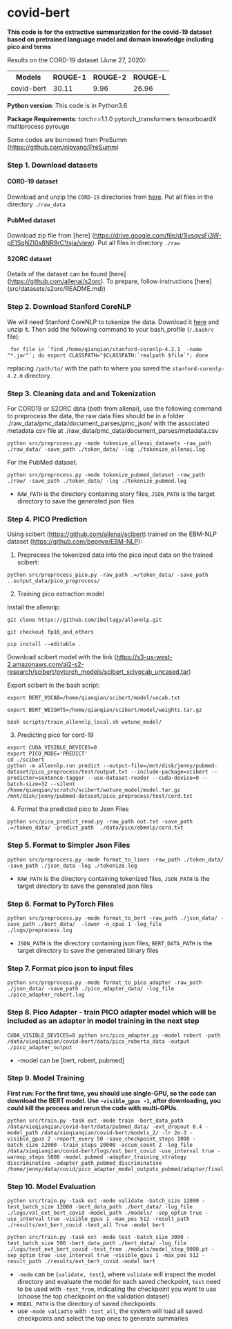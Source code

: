 # covid-bert

**This code is for the extractive summarization for the covid-19 dataset based on pretrained language model and domain knowledge including pico and terms**

Results on the CORD-19 dataset (June 27, 2020):


<table class="tg">
  <tr>
    <th class="tg-0pky">Models</th>
    <th class="tg-0pky">ROUGE-1</th>
    <th class="tg-0pky">ROUGE-2</th>
    <th class="tg-0pky">ROUGE-L</th>
  </tr>
  <tr>
    <td class="tg-0pky">covid-bert</td>
    <td class="tg-0pky">30.11</td>
    <td class="tg-0pky">9.96</td>
    <td class="tg-0pky">26.96</td>
  </tr>
</table>

**Python version**: This code is in Python3.6

**Package Requirements**: torch==1.1.0 pytorch_transformers tensorboardX multiprocess pyrouge


Some codes are borrowed from PreSumm (https://github.com/nlpyang/PreSumm)

### Step 1. Download datasets 
#### CORD-19 dataset
Download and unzip the `CORD-19` directories from [here](https://allenai.org/data/cord-19). Put all files in the directory `./raw_data`
#### PubMed dataset
Download zip file from [here] (https://drive.google.com/file/d/1lvsqvsFi3W-pE1SqNZI0s8NR9rC1tsja/view). Put all files in directory `./raw`
####  S2ORC dataset
Details of the dataset can be found [here] (https://github.com/allenai/s2orc). To prepare, follow instructions [here] (src/datasets/s2orc/README.md))

###  Step 2. Download Stanford CoreNLP
We will need Stanford CoreNLP to tokenize the data. Download it [here](https://stanfordnlp.github.io/CoreNLP/) and unzip it. Then add the following command to your bash_profile (`/.bashrc` file):
```
 for file in `find /home/qianqian/stanford-corenlp-4.2.1  -name "*.jar"`; do export CLASSPATH="$CLASSPATH:`realpath $file`"; done
```
replacing `/path/to/` with the path to where you saved the `stanford-corenlp-4.2.0` directory. 

###  Step 3. Cleaning data and and Tokenization

For CORD19 or S2ORC data (both from allenai), use the following command to preprocess the data, the raw data files should be in a folder ./raw_data/pmc_data/document_parses/pmc_json/ with the associated metadata csv file at ./raw_data/pmc_data/document_parses/metadata.csv

```
python src/preprocess.py -mode tokenize_allenai_datasets -raw_path ./raw_data/ -save_path ./token_data/ -log ./tokenize_allenai.log
```

For the PubMed dataset. 
```
python src/preprocess.py -mode tokenize_pubmed_dataset -raw_path ./raw/ -save_path ./token_data/ -log ./tokenize_pubmed.log
```

* `RAW_PATH` is the directory containing story files, `JSON_PATH` is the target directory to save the generated json files

###  Step 4. PICO Prediction

Using scibert (https://github.com/allenai/scibert) trained on the EBM-NLP dataset (https://github.com/bepnye/EBM-NLP):

1. Preprocess the tokenized data into the pico input data on the trained scibert:
```
python src/preprocess_pico.py -raw_path .=/token_data/ -save_path ..output_data/pico_preprocess/
```
2. Training pico extraction model

Install the allennlp: 
```
git clone https://github.com/ibeltagy/allennlp.git
```
```
git checkout fp16_and_others
```
```
pip install --editable .
```

Download scibert model with the link (https://s3-us-west-2.amazonaws.com/ai2-s2-research/scibert/pytorch_models/scibert_scivocab_uncased.tar)

Export scibert in the bash script:
```
export BERT_VOCAB=/home/qianqian/scibert/model/vocab.txt
```
```
export BERT_WEIGHTS=/home/qianqian/scibert/model/weights.tar.gz
```

```
bash scripts/train_allennlp_local.sh wotune_model/
```

3. Predicting pico for cord-19
```
export CUDA_VISIBLE_DEVICES=0 
export PICO_MODE='PREDICT'
cd ./scibert
python -m allennlp.run predict --output-file=/mnt/disk/jenny/pubmed-dataset/pico_preprocess/test/output.txt --include-package=scibert --predictor=sentence-tagger --use-dataset-reader --cuda-device=0 --batch-size=32 --silent /home/qianqian/scratch/scibert/wotune_model/model.tar.gz  /mnt/disk/jenny/pubmed-dataset/pico_preprocess/test/cord.txt
```

4. Format the predicted pico to Json Files
```
python src/pico_predict_read.py -raw_path out.txt -save_path .=/token_data/ -predict_path  ./data/pico/ebmnlp/cord.txt
```

###  Step 5. Format to Simpler Json Files
 
```
python src/preprocess.py -mode format_to_lines -raw_path ./token_data/ -save_path ./json_data -log ./tokenize.log
```

* `RAW_PATH` is the directory containing tokenized files, `JSON_PATH` is the target directory to save the generated json files

###  Step 6. Format to PyTorch Files
```
python src/preprocess.py -mode format_to_bert -raw_path ./json_data/ -save_path ./bert_data/  -lower -n_cpus 1 -log_file ./logs/preprocess.log 
```

* `JSON_PATH` is the directory containing json files, `BERT_DATA_PATH` is the target directory to save the generated binary files

### Step 7. Format pico json to input files
```
python src/preprocess.py -mode format_to_pico_adapter -raw_path ./json_data/ -save_path ./pico_adapter_data/ -log_file ./pico_adapter_robert.log
```

### Step 8. Pico Adapter - train PICO adapter model which will be included as an adapter in model training in the next step
```
CUDA_VISIBLE_DEVICES=0 python src/pico_adapter.py -model robert -path /data/xieqianqian/covid-bert/data/pico_roberta_data -output ./pico_adapter_output 
```
* -model can be [bert, robert, pubmed]

### Step 9. Model Training

**First run: For the first time, you should use single-GPU, so the code can download the BERT model. Use ``-visible_gpus -1``, after downloading, you could kill the process and rerun the code with multi-GPUs.**

```
python src/train.py -task ext -mode train -bert_data_path /data/xieqianqian/covid-bert/data/pubmed_data/ -ext_dropout 0.4 -model_path /data/xieqianqian/covid-bert/models_2/ -lr 2e-3 -visible_gpus 2 -report_every 50 -save_checkpoint_steps 1000 -batch_size 12000 -train_steps 20000 -accum_count 2 -log_file /data/xieqianqian/covid-bert/logs/ext_bert_covid -use_interval true -warmup_steps 5000 -model pubmed -adapter_training_strategy discriminative -adapter_path_pubmed_discriminative /home/jenny/data/covid/pico_adapter_model_outputs_pubmed/adapter/final_pubmed_adapter
```



### Step 10. Model Evaluation
```
python src/train.py -task ext -mode validate -batch_size 12000 -test_batch_size 12000 -bert_data_path ./bert_data/ -log_file ./logs/val_ext_bert_covid -model_path ./models/ -sep_optim true -use_interval true -visible_gpus 1 -max_pos 512 -result_path ./results/ext_bert_covid -test_all True -model bert
```
```
python src/train.py -task ext -mode test -batch_size 3000 -test_batch_size 500 -bert_data_path ./bert_data/ -log_file ./logs/test_ext_bert_covid -test_from ./models/model_step_9000.pt -sep_optim true -use_interval true -visible_gpus 1 -max_pos 512 -result_path ./results/ext_bert_covid -model bert
```
* `-mode` can be {`validate, test`}, where `validate` will inspect the model directory and evaluate the model for each saved checkpoint, `test` need to be used with `-test_from`, indicating the checkpoint you want to use (choose the top checkpoint on the validation dataset)
* `MODEL_PATH` is the directory of saved checkpoints
* use `-mode valiadte` with `-test_all`, the system will load all saved checkpoints and select the top ones to generate summaries

